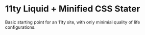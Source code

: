 # 11ty Liquid + Minified CSS Stater

Basic starting point for an 11ty site, with only minimial quality of life configurations.